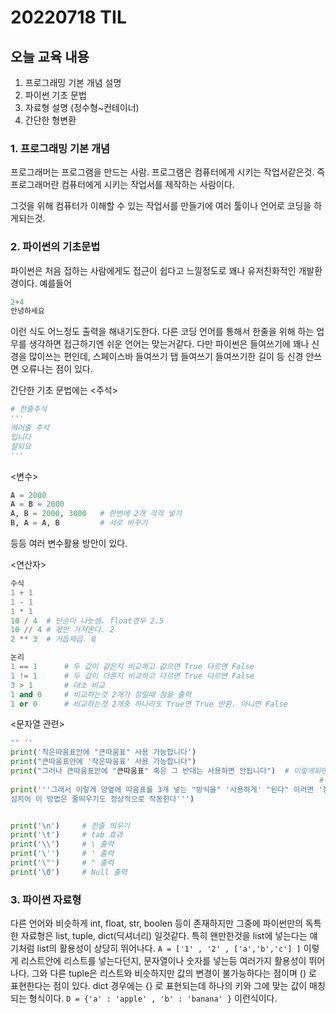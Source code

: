 # 20220718 TIL

## 오늘 교육 내용
1. 프로그래밍 기본 개념 설명
2. 파이썬 기초 문법
3. 자료형 설명 (정수형~컨테이너)
4. 간단한 형변환


### 1. 프로그래밍 기본 개념

프로그래머는 프로그램을 만드는 사람.
프로그램은 컴퓨터에게 시키는 작업서같은것.
즉 프로그래머란 컴퓨터에게 시키는 작업서를 제작하는 사람이다.

그것을 위해 컴퓨터가 이해할 수 있는 작업서를 만들기에 여러 툴이나 언어로 
코딩을 하게되는것.



### 2. 파이썬의 기초문법

파이썬은 처음 접하는 사람에게도 접근이 쉽다고 느낄정도로 꽤나 유저친화적인 개발환경이다.
예를들어 

```python
2+4
안녕하세요
```

이런 식도 어느정도 출력을 해내기도한다. 다른 코딩 언어를 통해서 한줄을 위해 하는 업무를 생각하면
접근하기엔 쉬운 언어는 맞는거같다.
다만 파이썬은 들여쓰기에 꽤나 신경을 많이쓰는 편인데, 스페이스바 들여쓰기 탭 들여쓰기 들여쓰기한 길이 등
신경 안쓰면 오류나는 점이 있다.

간단한 기초 문법에는
<주석>
```python
# 한줄주석
'''
여러줄 주석
입니다
잘되요
'''
```

<변수>

```python
A = 2000
A = B = 2000
A, B = 2000, 3000   # 한번에 2개 각각 넣기
B, A = A, B         # 서로 바꾸기
```
등등 여러 변수활용 방안이 있다.

<연산자>

```python
수식
1 + 1
1 - 1
1 * 1
10 / 4  # 단순이 나눗셈. float경우 2.5
10 // 4 # 몫만 가져온다. 2
2 ** 3  # 거듭제곱. 8
```

```python
논리
1 == 1      # 두 값이 같은지 비교하고 같으면 True 다르면 False
1 != 1      # 두 값이 다른지 비교하고 다르면 True 다르면 False
3 > 1       # 대소 비교
1 and 0     # 비교하는것 2개가 참일때 참을 출력 
1 or 0      # 비교하는것 2개중 하나라도 True면 True 반환. 아니면 False
```

<문자열 관련>

```python
"" ''
print('작은따움표안에 "큰따움표" 사용 가능합니다')
print("큰따움표안에 '작은따움표' 사용 가능합니다")
print("그러나 큰따움표안에 "큰따움표" 혹은 그 반대는 사용하면 안됩니다")  # 이렇게되면 "그러나~안에"까지는 문자열로, '큰따움표'라는 변수형을 찾고 
                                                                     # " 혹은~니다" 를 문자열로 받기때문에 생각과 다른 값이 나온다.
print('''그래서 이렇게 양옆에 따움표를 3개 넣는 "방식을" '사용하게' "된다" 이러면 '정상적으로' 사용가능하다 
심지어 이 방법은 줄띄우기도 정상적으로 작동한다''')
```

```python

print('\n')     # 한줄 띄우기
print('\t')     # tab 효과
print('\\')     # \ 출력
print('\'')     # ' 출력
print('\"')     # " 출력
print('\0')     # Null 출력
```

### 3. 파이썬 자료형

다른 언어와 비슷하게
int, float, str, boolen 등이 존재하지만
그중에 파이썬만의 독특한 자료형은 list, tuple, dict(딕셔너리) 일것같다.
특히 왠만한것을 list에 넣는다는 얘기처럼 list의 활용성이 상당히 뛰어나다.
` A = ['1' , '2' , ['a','b','c'] ] `
이렇게 리스트안에 리스트를 넣는다던지, 문자열이나 숫자를 넣는등 여러가지 활용성이 뛰어나다.
그와 다른 tuple은 리스트와 비슷하지만 값의 변경이 불가능하다는 점이며 () 로 표현한다는 점이 있다.
dict 경우에는 {} 로 표현되는데 하나의 키와 그에 맞는 값이 매칭되는 형식이다.
` D = {'a' : 'apple' , 'b' : 'banana' } ` 
이런식이다.
